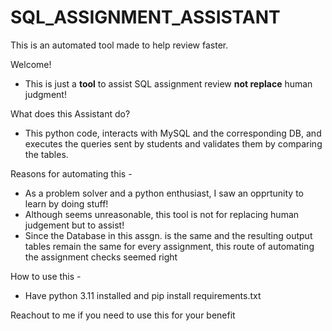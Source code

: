 # SQL_ASSIGNMENT_ASSISTANT
This is an automated tool made to help review faster.

Welcome!

- This is just a **tool** to assist SQL assignment review **not replace** human judgment!

What does this Assistant do?
- This python code, interacts with MySQL and the corresponding DB, and executes the queries sent by students and validates them by comparing the tables.

Reasons for automating this - 
- As a problem solver and a python enthusiast, I saw an opprtunity to learn by doing stuff!
- Although seems unreasonable, this tool is not for replacing human judgement but to assist!
- Since the Database in this assgn. is the same and the resulting output tables remain the same for every assignment, this route of automating the assignment checks seemed right


How to use this - 
- Have python 3.11 installed and pip install requirements.txt

Reachout to me if you need to use this for your benefit
